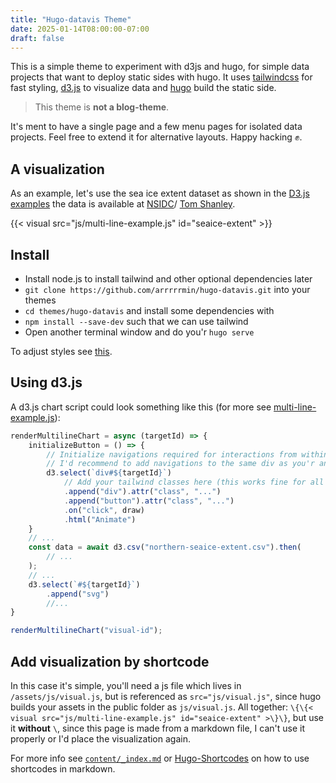 ```yaml
---
title: "Hugo-datavis Theme"
date: 2025-01-14T08:00:00-07:00
draft: false
---
```


This is a simple theme to experiment with d3js and hugo, for simple data
projects that want to deploy static sides with hugo.
It uses [tailwindcss](https://tailwindcss.com) for fast styling, [d3.js](https://d3js.org) 
to visualize data and [hugo](https://gohugo.io) build the static side. 

>This theme is **not a blog-theme**. 

It's ment to have a single page and a few menu pages for isolated data projects. 
Feel free to extend it for alternative layouts. Happy hacking ✊.

## A visualization

As an example, let's use the sea ice extent dataset as shown in the 
[D3.js examples](https://observablehq.com/@d3/sea-ice-extent-1978-2017)
the data is available at 
[NSIDC](https://nsidc.org/sea-ice-today/sea-ice-tools)/
[Tom Shanley](http://bl.ocks.org/tomshanley/77f12d419e71e572f4250a52ef9bf1ad).

{{< visual src="js/multi-line-example.js" id="seaice-extent" >}}

## Install

* Install node.js to install tailwind and other optional dependencies later
* `git clone https://github.com/arrrrrmin/hugo-datavis.git` into your themes
* `cd themes/hugo-datavis` and install some dependencies with
* `npm install --save-dev` such that we can use tailwind
* Open another terminal window and do you'r `hugo serve`

To adjust styles see [this](/tailwind).

## Using d3.js

A d3.js chart script could look something like this (for more see [multi-line-example.js](/assets/js/multi-line-example.js)):
```JavaScript
renderMultilineChart = async (targetId) => {
    initializeButton = () => {
        // Initialize navigations required for interactions from within the chart js.
        // I'd recommend to add navigations to the same div as you'r animation.
        d3.select(`div#${targetId}`)
            // Add your tailwind classes here (this works fine for all elements outside of an svg).
            .append("div").attr("class", "...")
            .append("button").attr("class", "...")
            .on("click", draw)
            .html("Animate")
    }
    // ...
    const data = await d3.csv("northern-seaice-extent.csv").then(
        // ...    
    );
    // ...
    d3.select(`#${targetId}`)
        .append("svg")
        //...
}

renderMultilineChart("visual-id");
```

## Add visualization by shortcode
In this case it's simple, you'll need a js file which lives in `/assets/js/visual.js`, 
but is referenced as `src="js/visual.js"`, since hugo builds your assets in the public folder as `js/visual.js`.
All together: `\{\{< visual src="js/multi-line-example.js" id="seaice-extent" >\}\}`, but use it **without** `\`, since
this page is made from a markdown file, I can't use it properly or I'd place the visualization again.

For more info see [`content/_index.md`](content/_index.md) or [Hugo-Shortcodes](https://gohugo.io/content-management/shortcodes/) 
on how to use shortcodes in markdown.
